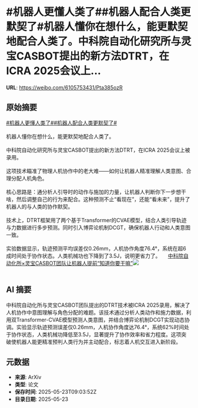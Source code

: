 # #机器人更懂人类了##机器人配合人类更默契了#机器人懂你在想什么，能更默契地配合人类了。中科院自动化研究所与灵宝CASBOT提出的新方法DTRT，在ICRA 2025会议上...

**URL**: https://weibo.com/6105753431/Pta385ozR

## 原始摘要

<a href="https://m.weibo.cn/search?containerid=231522type%3D1%26t%3D10%26q%3D%23%E6%9C%BA%E5%99%A8%E4%BA%BA%E6%9B%B4%E6%87%82%E4%BA%BA%E7%B1%BB%E4%BA%86%23&amp;extparam=%23%E6%9C%BA%E5%99%A8%E4%BA%BA%E6%9B%B4%E6%87%82%E4%BA%BA%E7%B1%BB%E4%BA%86%23" data-hide=""><span class="surl-text">#机器人更懂人类了#</span></a><a href="https://m.weibo.cn/search?containerid=231522type%3D1%26t%3D10%26q%3D%23%E6%9C%BA%E5%99%A8%E4%BA%BA%E9%85%8D%E5%90%88%E4%BA%BA%E7%B1%BB%E6%9B%B4%E9%BB%98%E5%A5%91%E4%BA%86%23&amp;extparam=%23%E6%9C%BA%E5%99%A8%E4%BA%BA%E9%85%8D%E5%90%88%E4%BA%BA%E7%B1%BB%E6%9B%B4%E9%BB%98%E5%A5%91%E4%BA%86%23" data-hide=""><span class="surl-text">#机器人配合人类更默契了#</span></a><br><br>机器人懂你在想什么，能更默契地配合人类了。<br><br>中科院自动化研究所与灵宝CASBOT提出的新方法DTRT，在ICRA 2025会议上被录用。<br><br>这项技术瞄准了物理人机协作中的老大难——如何让机器人精准理解人类意图、合理分配人机角色。<br><br>核心思路是：通分析人引导时的动作与施加的力量，让机器人判断你下一步想干啥，然后调整自己的行为来配合。这种预测不止“看现在”，还能“看未来”，提升了机器人的与人类的协作默契。<br><br>技术上，DTRT框架用了两个基于Transformer的CVAE模型，结合人类引导轨迹与力数据进行多步预测。同时引入博弈论机制DCGT，确保机器人行动和人类意图一致。<br><br>实验数据显示，轨迹预测平均误差仅0.26mm，人机协作角度76.4°，系统在超6成时间处于协作状态。人类机械功也下降到了3.5J，说明更省力了。 <a href="https://weibo.com/ttarticle/p/show?id=2309405169501464559683" data-hide=""><span class="url-icon"><img style="width: 1rem;height: 1rem" src="https://h5.sinaimg.cn/upload/2015/09/25/3/timeline_card_small_article_default.png" referrerpolicy="no-referrer"></span><span class="surl-text">中科院自动化所×灵宝CASBOT团队让机器人提前“知道你要干嘛”</span></a><img style="" src="https://tvax2.sinaimg.cn/large/006Fd7o3gy1i1phxzkpsxj30im0ahwg0.jpg" referrerpolicy="no-referrer"><br><br>

## AI 摘要

中科院自动化所与灵宝CASBOT团队提出的DTRT技术被ICRA 2025录用，解决了人机协作中意图理解与角色分配的难题。该技术通过分析人类动作和施力数据，利用双Transformer-CVAE模型预测人类意图，并结合博弈论机制DCGT实现动态协调。实验显示轨迹预测误差仅0.26mm，人机协作角度达76.4°，系统62%时间处于协作状态，人类机械功降低至3.5J，显著提升了协作效率和省力程度。这项突破使机器人能更精准预判人类行为并主动配合，标志着人机交互进入新阶段。

## 元数据

- **来源**: ArXiv
- **类型**: 论文
- **保存时间**: 2025-05-23T09:03:52Z
- **目录日期**: 2025-05-23
